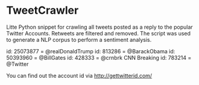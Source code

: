 # TweetCrawler
Litte Python snippet for crawling all tweets posted as a reply to the popular Twitter Accounts. 
Retweets are filtered and removed. The script was used to generate a NLP corpus to perform a sentiment analysis.

id: 25073877 = @realDonaldTrump
id: 813286 = @BarackObama
id: 50393960 = @BillGates
id: 428333 = @crnbrk CNN Breaking
id: 783214 = @Twitter

You can find out the account id via http://gettwitterid.com/
